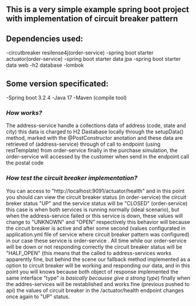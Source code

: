## This is a very simple example spring boot project with implementation of circuit breaker pattern

## Dependencies used:
-circutbreaker resilense4j(order-service)
-spring boot starter actuator(order-service)
-spring boot starter data jpa
-spring boot starter data web
-h2 database
-lombok

## Some version specificated:
-Spring boot 3.2.4
-Java 17
-Maven (compile tool)

### *How works?*
The address-service handle a collections data of address (code, state and city) this data is charged to 
H2 Dastabase locally through the setupData() method, marked with the @PostConstructor anotation
and these data are retrieved of (address-service) through of call to endpoint (using restTemplate) from order-service
finally in the purchase simulation, the order-service will accessed by the customer when send in the endpoint call the postal code

### *How test the circuit breaker implementation?*
You can access to "http://localhost:9091/actuator/health" and in this point you should can view the circuit breaker status (in order-service)
the circuit breker status "UP" and the service status will be "CLOSED" (order-service) this case is when both services is running normally (ideal scenario), 
but when the address-service failed or this service is down, these values will change to "UNKNOWN" and "OPEN" respectively
this behavior will because the circuit breaker is active and after some second (values configurated in application.yml file 
of service where circuit breaker pattern was configured) in our case these service is order-service .
All time while our order-service will be down or not responding correctly the circuit breaker status will be "HALF_OPEN"
(this means that the called to address-services works apparently fine, but behind the scene our fallback method implemented as a option to 
circuit breaker will be working and responding our data, and in this point you will knows because both object of response implemented the same interface "type" _is basically becausse give a strong type_)
finally when the addres-services will be restablished and works fine (previous pushed to api) the values of circuit breaker in the /actuator/health
endpoint changes once again to "UP" status.
